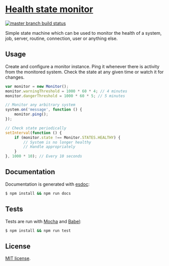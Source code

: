 [Health state monitor][repo]
============================

[![master branch build status][build-icon]][build-link]

Simple state machine which can be used to monitor the health of a system, job,
server, routine, connection, user or anything else.

## Usage

Create and configure a monitor instance. Ping it whenever there is activity from
the monitored system. Check the state at any given time or watch it for changes.

```js
var monitor = new Monitor();
monitor.warningThreshold = 1000 * 60 * 4; // 4 minutes
monitor.dangerThreshold = 1000 * 60 * 5; // 5 minutes

// Monitor any arbitrary system
system.on('message', function () {
	monitor.ping();
});

// Check state periodically
setInterval(function () {
	if (monitor.state !== Monitor.STATES.HEALTHY) {
		// System is no longer healthy
		// Handle appropriately
	}
}, 1000 * 10); // Every 10 seconds
```

## Documentation

Documentation is generated with [esdoc][esdoc]:

```sh
$ npm install && npm run docs
```

## Tests

Tests are run with [Mocha][mocha] and [Babel][babel]:

```sh
$ npm install && npm run test
```

## License

[MIT license](LICENSE).

[repo]: https://github.com/j-/health-state-monitor
[build-icon]: https://travis-ci.org/j-/health-state-monitor.svg?branch=master
[build-link]: https://travis-ci.org/j-/health-state-monitor
[esdoc]: https://esdoc.org/
[mocha]: https://mochajs.org/
[babel]: https://babeljs.io/
